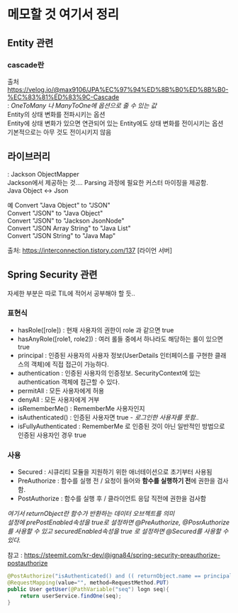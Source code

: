 # 메모할 것 여기서 정리

## Entity 관련
### cascade란 
출처 https://velog.io/@max9106/JPA%EC%97%94%ED%8B%B0%ED%8B%B0-%EC%83%81%ED%83%9C-Cascade   
: _OneToMany 나 ManyToOne에 옵션으로 줄 수 있는 값_   
Entity의 상태 변화를 전파시키는 옵션    
Entity에 상태 변화가 있으면 연관되어 있는 Entity에도 상태 변화를 전이시키는 옵션   
기본적으로는 아무 것도 전이시키지 않음

## 라이브러리

: Jackson ObjectMapper   
Jackson에서 제공하는 것.... Parsing 과정에 필요한 커스터 마이징을 제공함.    
Java Object <-> Json     

예
Convert "Java Object" to "JSON"   
Convert "JSON" to "Java Object"   
Convert "JSON" to "Jackson JsonNode"   
Convert "JSON Array String" to "Java List"   
Convert "JSON String" to "Java Map"   


출처: https://interconnection.tistory.com/137 [라이언 서버]   

## Spring Security 관련
자세한 부분은 따로 TIL에 적어서 공부해야 할 듯..    

### 표현식      
- hasRole([role]) : 현재 사용자의 권한이 role 과 같으면 true    
- hasAnyRole([role1, role2]) : 여러 롤들 중에서 하나라도 해당하는 롤이 있으면 true    
- principal : 인증된 사용자의 사용자 정보(UserDetails 인터페이스를 구현한 클래스의 객체)에 직접 접근이 가능하다.    
- authentication : 인증된 사용자의 인증정보. SecurityContext에 있는 authentication 객체에 접근할 수 있다.    
- permitAll : 모든 사용자에게 허용     
- denyAll : 모든 사용자에게 거부   
- isRememberMe() : RememberMe 사용자인지
- isAuthenticated() : 인증된 사용자면 true - _로그인한 사용자를 뜻함.._   
- isFullyAuthenticated : RememberMe 로 인증된 것이 아닌 일반적인 방법으로 인증된 사용자인 경우 true   


### 사용
- Secured : 시큐리티 모듈을 지원하기 위한 애너테이션으로 초기부터 사용됨    
- PreAuthorize : 함수를 실행 전 / 요청이 들어와 **함수를 실행하기 전**에 권한을 검사함.   
- PostAuthorize : 함수를 실행 후 / 클라이언트 응답 직전에 권한을 검사함    

_여기서 returnObject란 함수가 반환하는 데이터 오브젝트를 의미_    
_설정에 prePostEnabled속성을 true로 설정하면 @PreAuthorize, @PosrAuthorize 를 사용할 수 있고 securedEnabled속성을 true 로 설정하면 @Secured를 사용할 수 있다._


참고 : https://steemit.com/kr-dev/@igna84/spring-security-preauthorize-postauthorize    
```java
@PostAuthorize("isAuthenticated() and (( returnObject.name == principal.name ) or hasRole('ROLE_ADMIN'))")
@RequestMapping(value="", method=RequestMethod.PUT)
public User getUser(@PathVariable("seq") logn seq){
    return userService.findOne(seq);
}
```